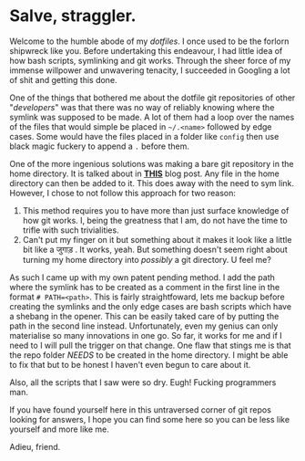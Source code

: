 # Salve, straggler.

Welcome to the humble abode of my _dotfiles_. I once used to be the forlorn
shipwreck like you. Before undertaking this endeavour, I had little idea
of how bash scripts, symlinking and git works. Through the sheer force of
my immense willpower and unwavering tenacity, I succeeded in Googling a lot
of shit and getting this done.

One of the things that bothered me about the dotfile git repositories of 
other "_developers_" was that there was no way of reliably knowing where
the symlink was supposed to be made. A lot of them had a loop over the names
of the files that would simple be placed in `~/.<name>` followed by edge cases.
Some would have the files placed in a folder like  `config` then use black
magic fuckery to append a `.` before them.

One of the more ingenious solutions was making a bare git repository in the
home directory. It is talked about in
[**THIS**](https://developer.atlassian.com/blog/2016/02/best-way-to-store-dotfiles-git-bare-repo/) 
blog post. Any file in the home directory can then be added to it.
This does away with the need to sym link. However, I chose to not follow this
approach for two reason:

1. This method requires you to have more than just surface knowledge of how git
   works. I, being the greatness that I am, do not have the time to trifle with
   such trivialities.
2. Can't put my finger on it but something about it makes it look like a
   little bit like a जुगाड़ . It works, yeah. But something doesn't seem right
   about turning my home directory into _possibly_ a git directory. U feel me?

As such I came up with my own patent pending method. I add the path where the
symlink has to be created as a comment in the first line in the format
`# PATH=<path>`. This is fairly straightfoward, lets me backup before creating
the symlinks and the only edge cases are bash scripts which have a shebang in
the opener. This can be easily taked care of by putting the path in the second
line instead. Unfortunately, even my genius can only materialise so many
innovations in one go. So far, it works for me and if I need to I will pull
the trigger on that change. One flaw that stings me is that the repo folder
_NEEDS_ to be created in the home directory. I might be able to fix that but
to be honest I haven't even begun to care about it.

Also, all the scripts that I saw were so dry. Eugh! Fucking programmers man.

If you have found yourself here in this untraversed corner of git repos looking
for answers, I hope you can find some here so you can be less like yourself
and more like me.

Adieu, friend.
